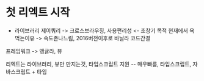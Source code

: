 # 첫 리엑트 시작

- 라이브러리 제이쿼리 -> 크로스브라우징, 사용편리성 <- 초창기 목적
  현재에서 욕먹는이유 -> 속도존나느림, 2016버전이후로 바닐라 코드간결

프레임워크 -> 앵귤라, 뷰

리엑트는 라이브러리, 뷰만 만지는것, 타입스크립트 지원
-- 매우빠름, 타입스크립트, 자바스크립트 + 타입

